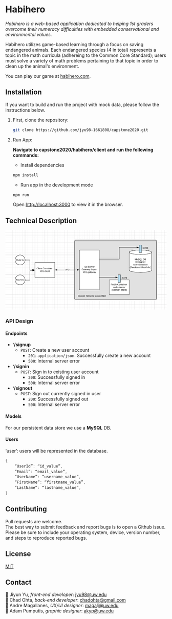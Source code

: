 # Habihero

*Habihero is a web-based application dedicated to helping 1st graders overcome their numeracy difficulties with embedded conservational and environmental values.*
  
Habihero utilizes game-based learning through a focus on saving endangered animals.
Each endangered species (4 in total) represents a topic in the math curricula (adhereing to the Common Core Standard);
users must solve a variety of math problems pertaining to that topic in order to clean up the animal's environment.  

You can play our game at [habihero.com](https://habihero.com).  

## Installation
  
If you want to build and run the project with mock data, please follow the instructions below.  

1. First, clone the repository:  

    ```bash
    git clone https://github.com/jyu98-1661808/capstone2020.git
    ```

2. Run App:

    **Navigate to capstone2020/habihero/client and run the following commands:**  

    * Install dependencies

    ```bash
    npm install
    ```

    * Run app in the development mode

    ```bash
    npm run
    ```

    Open [http://localhost:3000](http://localhost:3000) to view it in the browser.  

## Technical Description

![project-diagram](/habihero/491-diagram.png)

### API Design

#### Endpoints

* **‘/signup**
  * `POST`: Create a new user account
    * `201`: `application/json`. Successfully create a new account
    * `500`: Internal server error
* **‘/signin**
  * `POST`: Sign in to existing user account
    * `200`: Successfully signed in
    * `500`: Internal server error
* **‘/signout**
  * `POST`: Sign out currently signed in user
    * `200`: Successfully signed out
    * `500`: Internal server error

#### Models

For our persistent data store we use a **MySQL** DB.

#### Users

‘user’: users will be represented in the database.

```go
{
    “UserId”: “id_value”,
    “Email”: “email_value”,
    “UserName”: “username_value”,
    “FirstName”: “firstname_value”,
    “LastName”: “lastname_value”,
}
```

## Contributing

Pull requests are welcome.  
The best way to submit feedback and report bugs is to open a Github issue.  
Please be sure to include your operating system, device, version number, and steps to reproduce reported bugs.  

## License

[MIT](https://choosealicense.com/licenses/mit/)

## Contact

:tiger: Jiyun Yu, *front-end developer*: jyu98@uw.edu </br>
:rabbit: Chad Ohta, *back-end developer*: chadohta@gmail.com </br>
:dog: Andre Magallanes, *UX/UI designer*: magalj@uw.edu </br>
:panda_face: Adam Pumputis, *graphic designer*: akyp@uw.edu </br>
